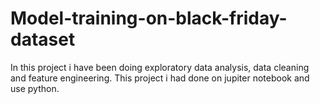 # Model-training-on-black-friday-dataset
In this project i have been doing exploratory data analysis, data cleaning and feature engineering.
This project i had done on jupiter notebook and use python.
